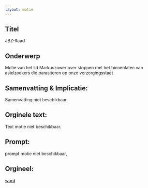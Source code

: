 ```yaml
---
layout: motie
---
```

## Titel
JBZ-Raad
## Onderwerp
Motie van het lid Markuszower over stoppen met het binnenlaten van asielzoekers die parasiteren op onze verzorgingsstaat
## Samenvatting & Implicatie:
Samenvatting niet beschikbaar.
## Orginele text:
Text motie niet beschikbaar.

## Prompt:
prompt motie niet beschikbaar,
## Orgineel:
[word](https://gegevensmagazijn.tweedekamer.nl/OData/v4/2.0/Document(f3e848df-77c9-49a7-ada9-a71b96792123)/resource)
